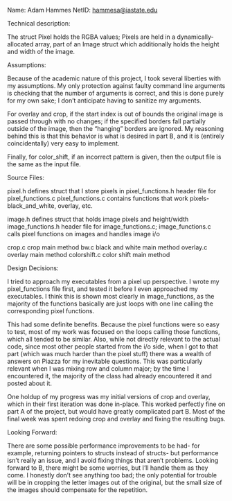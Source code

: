 Name:  Adam Hammes
NetID: hammesa@iastate.edu


Technical description:

The struct Pixel holds the RGBA values; Pixels are held in a dynamically-allocated array, part of an Image struct which additionally holds the height and width of the image.


Assumptions:

Because of the academic nature of this project, I took several liberties with my assumptions. My only protection against faulty command line arguments is checking that the number of arguments is correct, and this is done purely for my own sake; I don’t anticipate having to sanitize my arguments.

For overlay and crop, if the start index is out of bounds the original image is passed through with no changes; if the specified borders fall partially outside of the image, then the “hanging” borders are ignored. My reasoning behind this is that this behavior is what is desired in part B, and it is (entirely coincidentally) very easy to implement. 

Finally, for color_shift, if an incorrect pattern is given, then the output file is the same as the input file.
 

Source Files:

pixel.h			defines struct that I store pixels in
pixel_functions.h	header file for pixel_functions.c
pixel_functions.c	contains functions that work pixels- black_and_white, 
			overlay, etc.

image.h			defines struct that holds image pixels and height/width
image_functions.h	header file for image_functions.c; 
image_functions.c	calls pixel functions on images and handles image i/o

crop.c			crop main method
bw.c			black and white main method
overlay.c		overlay main method
colorshift.c		color shift main method



Design Decisions:

I tried to approach my executables from a pixel up perspective. I wrote my pixel_functions file first, and tested it before I even approached my executables. I think this is shown most clearly in image_functions, as the majority of the functions basically are just loops with one line calling the corresponding pixel functions.

This had some definite benefits. Because the pixel functions were so easy to test, most of my work was focused on the loops calling those functions, which all tended to be similar. Also, while not directly relevant to the actual code, since most other people started from the i/o side, when I got to that part (which was much harder than the pixel stuff) there was a wealth of answers on Piazza for my inevitable questions. This was particularly relevant when I was mixing row and column major; by the time I encountered it, the majority of the class had already encountered it and posted about it.

One holdup of my progress was my initial versions of crop and overlay, which in their first iteration was done in-place. This worked perfectly fine on part A of the project, but would have greatly complicated part B. Most of the final week was spent redoing crop and overlay and fixing the resulting bugs.


Looking Forward:

There are some possible performance improvements to be had- for example, returning pointers to structs instead of structs- but performance isn’t really an issue, and I avoid fixing things that aren’t problems. Looking forward to B, there might be some worries, but I’ll handle them as they come. I honestly don’t see anything too bad; the only potential for trouble will be in cropping the letter images out of the original, but the small size of the images should compensate for the repetition.